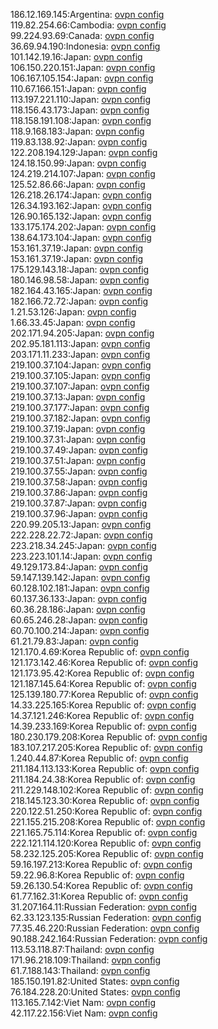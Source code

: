 186.12.169.145:Argentina: [ovpn config](vpn/186_12_169_145.ovpn)  
119.82.254.66:Cambodia: [ovpn config](vpn/119_82_254_66.ovpn)  
99.224.93.69:Canada: [ovpn config](vpn/99_224_93_69.ovpn)  
36.69.94.190:Indonesia: [ovpn config](vpn/36_69_94_190.ovpn)  
101.142.19.16:Japan: [ovpn config](vpn/101_142_19_16.ovpn)  
106.150.220.151:Japan: [ovpn config](vpn/106_150_220_151.ovpn)  
106.167.105.154:Japan: [ovpn config](vpn/106_167_105_154.ovpn)  
110.67.166.151:Japan: [ovpn config](vpn/110_67_166_151.ovpn)  
113.197.221.110:Japan: [ovpn config](vpn/113_197_221_110.ovpn)  
118.156.43.173:Japan: [ovpn config](vpn/118_156_43_173.ovpn)  
118.158.191.108:Japan: [ovpn config](vpn/118_158_191_108.ovpn)  
118.9.168.183:Japan: [ovpn config](vpn/118_9_168_183.ovpn)  
119.83.138.92:Japan: [ovpn config](vpn/119_83_138_92.ovpn)  
122.208.194.129:Japan: [ovpn config](vpn/122_208_194_129.ovpn)  
124.18.150.99:Japan: [ovpn config](vpn/124_18_150_99.ovpn)  
124.219.214.107:Japan: [ovpn config](vpn/124_219_214_107.ovpn)  
125.52.86.66:Japan: [ovpn config](vpn/125_52_86_66.ovpn)  
126.218.26.174:Japan: [ovpn config](vpn/126_218_26_174.ovpn)  
126.34.193.162:Japan: [ovpn config](vpn/126_34_193_162.ovpn)  
126.90.165.132:Japan: [ovpn config](vpn/126_90_165_132.ovpn)  
133.175.174.202:Japan: [ovpn config](vpn/133_175_174_202.ovpn)  
138.64.173.104:Japan: [ovpn config](vpn/138_64_173_104.ovpn)  
153.161.37.19:Japan: [ovpn config](vpn/153_161_37_19.ovpn)  
153.161.37.19:Japan: [ovpn config](vpn/153_161_37_19.ovpn)  
175.129.143.18:Japan: [ovpn config](vpn/175_129_143_18.ovpn)  
180.146.98.58:Japan: [ovpn config](vpn/180_146_98_58.ovpn)  
182.164.43.165:Japan: [ovpn config](vpn/182_164_43_165.ovpn)  
182.166.72.72:Japan: [ovpn config](vpn/182_166_72_72.ovpn)  
1.21.53.126:Japan: [ovpn config](vpn/1_21_53_126.ovpn)  
1.66.33.45:Japan: [ovpn config](vpn/1_66_33_45.ovpn)  
202.171.94.205:Japan: [ovpn config](vpn/202_171_94_205.ovpn)  
202.95.181.113:Japan: [ovpn config](vpn/202_95_181_113.ovpn)  
203.171.11.233:Japan: [ovpn config](vpn/203_171_11_233.ovpn)  
219.100.37.104:Japan: [ovpn config](vpn/219_100_37_104.ovpn)  
219.100.37.105:Japan: [ovpn config](vpn/219_100_37_105.ovpn)  
219.100.37.107:Japan: [ovpn config](vpn/219_100_37_107.ovpn)  
219.100.37.13:Japan: [ovpn config](vpn/219_100_37_13.ovpn)  
219.100.37.177:Japan: [ovpn config](vpn/219_100_37_177.ovpn)  
219.100.37.182:Japan: [ovpn config](vpn/219_100_37_182.ovpn)  
219.100.37.19:Japan: [ovpn config](vpn/219_100_37_19.ovpn)  
219.100.37.31:Japan: [ovpn config](vpn/219_100_37_31.ovpn)  
219.100.37.49:Japan: [ovpn config](vpn/219_100_37_49.ovpn)  
219.100.37.51:Japan: [ovpn config](vpn/219_100_37_51.ovpn)  
219.100.37.55:Japan: [ovpn config](vpn/219_100_37_55.ovpn)  
219.100.37.58:Japan: [ovpn config](vpn/219_100_37_58.ovpn)  
219.100.37.86:Japan: [ovpn config](vpn/219_100_37_86.ovpn)  
219.100.37.87:Japan: [ovpn config](vpn/219_100_37_87.ovpn)  
219.100.37.96:Japan: [ovpn config](vpn/219_100_37_96.ovpn)  
220.99.205.13:Japan: [ovpn config](vpn/220_99_205_13.ovpn)  
222.228.22.72:Japan: [ovpn config](vpn/222_228_22_72.ovpn)  
223.218.34.245:Japan: [ovpn config](vpn/223_218_34_245.ovpn)  
223.223.101.14:Japan: [ovpn config](vpn/223_223_101_14.ovpn)  
49.129.173.84:Japan: [ovpn config](vpn/49_129_173_84.ovpn)  
59.147.139.142:Japan: [ovpn config](vpn/59_147_139_142.ovpn)  
60.128.102.181:Japan: [ovpn config](vpn/60_128_102_181.ovpn)  
60.137.36.133:Japan: [ovpn config](vpn/60_137_36_133.ovpn)  
60.36.28.186:Japan: [ovpn config](vpn/60_36_28_186.ovpn)  
60.65.246.28:Japan: [ovpn config](vpn/60_65_246_28.ovpn)  
60.70.100.214:Japan: [ovpn config](vpn/60_70_100_214.ovpn)  
61.21.79.83:Japan: [ovpn config](vpn/61_21_79_83.ovpn)  
121.170.4.69:Korea Republic of: [ovpn config](vpn/121_170_4_69.ovpn)  
121.173.142.46:Korea Republic of: [ovpn config](vpn/121_173_142_46.ovpn)  
121.173.95.42:Korea Republic of: [ovpn config](vpn/121_173_95_42.ovpn)  
121.187.145.64:Korea Republic of: [ovpn config](vpn/121_187_145_64.ovpn)  
125.139.180.77:Korea Republic of: [ovpn config](vpn/125_139_180_77.ovpn)  
14.33.225.165:Korea Republic of: [ovpn config](vpn/14_33_225_165.ovpn)  
14.37.121.246:Korea Republic of: [ovpn config](vpn/14_37_121_246.ovpn)  
14.39.233.169:Korea Republic of: [ovpn config](vpn/14_39_233_169.ovpn)  
180.230.179.208:Korea Republic of: [ovpn config](vpn/180_230_179_208.ovpn)  
183.107.217.205:Korea Republic of: [ovpn config](vpn/183_107_217_205.ovpn)  
1.240.44.87:Korea Republic of: [ovpn config](vpn/1_240_44_87.ovpn)  
211.184.113.133:Korea Republic of: [ovpn config](vpn/211_184_113_133.ovpn)  
211.184.24.38:Korea Republic of: [ovpn config](vpn/211_184_24_38.ovpn)  
211.229.148.102:Korea Republic of: [ovpn config](vpn/211_229_148_102.ovpn)  
218.145.123.30:Korea Republic of: [ovpn config](vpn/218_145_123_30.ovpn)  
220.122.51.250:Korea Republic of: [ovpn config](vpn/220_122_51_250.ovpn)  
221.155.215.208:Korea Republic of: [ovpn config](vpn/221_155_215_208.ovpn)  
221.165.75.114:Korea Republic of: [ovpn config](vpn/221_165_75_114.ovpn)  
222.121.114.120:Korea Republic of: [ovpn config](vpn/222_121_114_120.ovpn)  
58.232.125.205:Korea Republic of: [ovpn config](vpn/58_232_125_205.ovpn)  
59.16.197.213:Korea Republic of: [ovpn config](vpn/59_16_197_213.ovpn)  
59.22.96.8:Korea Republic of: [ovpn config](vpn/59_22_96_8.ovpn)  
59.26.130.54:Korea Republic of: [ovpn config](vpn/59_26_130_54.ovpn)  
61.77.162.31:Korea Republic of: [ovpn config](vpn/61_77_162_31.ovpn)  
31.207.164.11:Russian Federation: [ovpn config](vpn/31_207_164_11.ovpn)  
62.33.123.135:Russian Federation: [ovpn config](vpn/62_33_123_135.ovpn)  
77.35.46.220:Russian Federation: [ovpn config](vpn/77_35_46_220.ovpn)  
90.188.242.164:Russian Federation: [ovpn config](vpn/90_188_242_164.ovpn)  
113.53.118.87:Thailand: [ovpn config](vpn/113_53_118_87.ovpn)  
171.96.218.109:Thailand: [ovpn config](vpn/171_96_218_109.ovpn)  
61.7.188.143:Thailand: [ovpn config](vpn/61_7_188_143.ovpn)  
185.150.191.82:United States: [ovpn config](vpn/185_150_191_82.ovpn)  
76.184.228.20:United States: [ovpn config](vpn/76_184_228_20.ovpn)  
113.165.7.142:Viet Nam: [ovpn config](vpn/113_165_7_142.ovpn)  
42.117.22.156:Viet Nam: [ovpn config](vpn/42_117_22_156.ovpn)  
